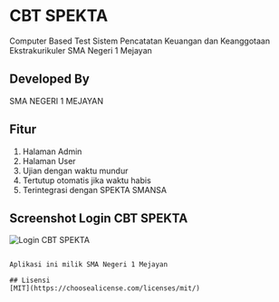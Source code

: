 # CBT SPEKTA

Computer Based Test Sistem Pencatatan Keuangan dan Keanggotaan Ekstrakurikuler SMA Negeri 1 Mejayan

## Developed By

SMA NEGERI 1 MEJAYAN

## Fitur
1. Halaman Admin
2. Halaman User
3. Ujian dengan waktu mundur
4. Tertutup otomatis jika waktu habis
5. Terintegrasi dengan SPEKTA SMANSA


## Screenshot Login CBT SPEKTA
![Login CBT SPEKTA](https://i.ibb.co/tsVyBVq/Screenshot-1769.png)
```

Aplikasi ini milik SMA Negeri 1 Mejayan

## Lisensi
[MIT](https://choosealicense.com/licenses/mit/)
